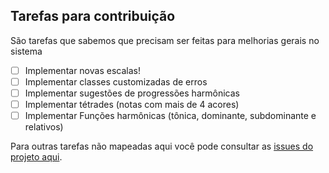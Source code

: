 ## Tarefas para contribuição

São tarefas que sabemos que precisam ser feitas para melhorias gerais no sistema

- [ ] Implementar novas escalas!
- [ ] Implementar classes customizadas de erros
- [ ] Implementar sugestões de progressões harmônicas
- [ ] Implementar tétrades (notas com mais de 4 acores)
- [ ] Implementar Funções harmônicas (tônica, dominante, subdominante e relativos)

Para outras tarefas não mapeadas aqui você pode consultar as [issues do projeto aqui](https://github.com/kylefelipe/notas-musicais/issues).
